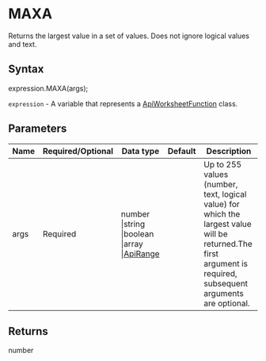 # MAXA

Returns the largest value in a set of values. Does not ignore logical values and text.

## Syntax

expression.MAXA(args);

`expression` - A variable that represents a [ApiWorksheetFunction](../ApiWorksheetFunction.md) class.

## Parameters

| **Name** | **Required/Optional** | **Data type** | **Default** | **Description** |
| ------------- | ------------- | ------------- | ------------- | ------------- |
| args | Required | number &#124;string &#124;boolean &#124;array &#124;[ApiRange](../../ApiRange/ApiRange.md) |  | Up to 255 values (number, text, logical value) for which the largest value will be returned.The first argument is required, subsequent arguments are optional. |

## Returns

number